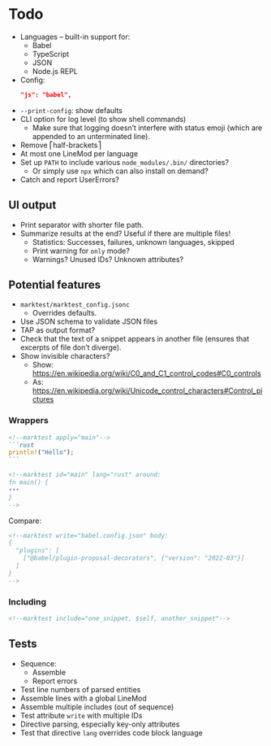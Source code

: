 # Todo

* Languages – built-in support for:
  * Babel
  * TypeScript
  * JSON
  * Node.js REPL
* Config:
  ```json
  "js": "babel",
  ```
* `--print-config`: show defaults
* CLI option for log level (to show shell commands)
  * Make sure that logging doesn’t interfere with status emoji (which are appended to an unterminated line).
* Remove ⎡half-brackets⎤
* At most one LineMod per language
* Set up `PATH` to include various `node_modules/.bin/` directories?
  * Or simply use `npx` which can also install on demand?
* Catch and report UserErrors?

## UI output

* Print separator with shorter file path.
* Summarize results at the end? Useful if there are multiple files!
  * Statistics: Successes, failures, unknown languages, skipped
  * Print warning for `only` mode?
  * Warnings? Unused IDs? Unknown attributes?

## Potential features

* `marktest/marktest_config.jsonc`
  * Overrides defaults.
* Use JSON schema to validate JSON files
* TAP as output format?
* Check that the text of a snippet appears in another file (ensures that excerpts of file don’t diverge).
* Show invisible characters?
  * Show: https://en.wikipedia.org/wiki/C0_and_C1_control_codes#C0_controls
  * As: https://en.wikipedia.org/wiki/Unicode_control_characters#Control_pictures

### Wrappers

``````md
<!--marktest apply="main"-->
```rust
println!("Hello");
```

<!--marktest id="main" lang="rust" around:
fn main() {
•••
}
-->
``````

Compare:

```md
<!--marktest write="babel.config.json" body:
{
  "plugins": [
    ["@babel/plugin-proposal-decorators", {"version": "2022-03"}]
  ]
}
-->
```

### Including

```md
<!--marktest include="one_snippet, $self, another_snippet"-->
```

## Tests

* Sequence:
  * Assemble
  * Report errors
* Test line numbers of parsed entities
* Assemble lines with a global LineMod
* Assemble multiple includes (out of sequence)
* Test attribute `write` with multiple IDs
* Directive parsing, especially key-only attributes
* Test that directive `lang` overrides code block language
